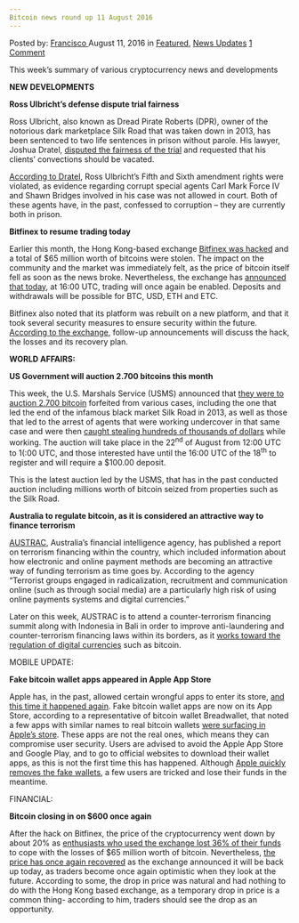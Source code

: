 ```yaml
---
Bitcoin news round up 11 August 2016
---
```

<article class="post-listing post-15083 post type-post status-publish format-standard has-post-thumbnail hentry category-deepdot-news category-news-updates tag-1879 tag-3336 tag-august tag-bitcoin tag-news">
    <div class="post-inner">
    <p class="post-meta">
    <span>Posted by: <a href="https://www.deepdotweb.com/author/francisco/" title="">Francisco </a></span>
    <span>August 11, 2016</span>
    <span>in <a href="https://www.deepdotweb.com/category/deepdot-news/" rel="category tag">Featured</a>, <a href="https://www.deepdotweb.com/category/news-updates/" rel="category tag">News Updates</a></span>
    <span><a href="https://www.deepdotweb.com/2016/08/11/bitcoin-news-round-11-august-2016/#comments">1 Comment</a></span>
    </p>
    <div class="clear"></div>
    <div class="entry">
    <p>This week’s summary of various cryptocurrency news and developments</p>
    <p><strong>NEW DEVELOPMENTS</strong></p>
    <p><strong>Ross Ulbricht’s defense dispute trial fairness</strong></p>
    <p>Ross Ulbricht, also known as Dread Pirate Roberts (DPR), owner of the notorious dark marketplace Silk Road that was taken down in 2013, has been sentenced to two life sentences in prison without parole. His lawyer, Joshua Dratel, <a href="https://bitcoinmagazine.com/articles/ross-ulbricht-defense-files-reply-in-court-appeal-disputes-fairness-of-trial-1470431272">disputed the fairness of the trial</a> and requested that his clients’ convections should be vacated.</p>
    <p><a href="http://motherboard.vice.com/blog/torture-wiretaps-and-drugs-the-curious-cases-of-ross-ulbrichts-new-lawyer">According to Dratel</a>, Ross Ulbricht’s Fifth and Sixth amendment rights were violated, as evidence regarding corrupt special agents Carl Mark Force IV and Shawn Bridges involved in his case was not allowed in court. Both of these agents have, in the past, confessed to corruption – they are currently both in prison.</p>
    <p><strong>Bitfinex to resume trading today</strong></p>
    <p>Earlier this month, the Hong Kong-based exchange <a href="https://techcrunch.com/2016/08/08/hacked-bitcoin-exchange-bitfinex-will-reduce-balances-by-36-to-distribute-losses-amongst-all-users/">Bitfinex was hacked</a> and a total of $65 million worth of bitcoins were stolen. The impact on the community and the market was immediately felt, as the price of bitcoin itself fell as soon as the news broke. Nevertheless, the exchange has <a href="http://www.coindesk.com/bitfinex-bitcoin-exchange-resume-trading/">announced that today</a>, at 16:00 UTC, trading will once again be enabled. Deposits and withdrawals will be possible for BTC, USD, ETH and ETC.</p>
    <p>Bitfinex also noted that its platform was rebuilt on a new platform, and that it took several security measures to ensure security within the future. <a href="https://www.bitfinex.com/posts/133">According to the exchange</a>, follow-up announcements will discuss the hack, the losses and its recovery plan.</p>
    <p><strong>WORLD AFFAIRS:</strong></p>
    <p><strong>US Government will auction 2.700 bitcoins this month</strong></p>
    <p>This week, the U.S. Marshals Service (USMS) announced that <a href="http://www.digitaltrends.com/computing/us-government-auctions-off-2700-bitcoin/">they were to auction 2.700 bitcoin</a> forfeited from various cases, including the one that led the end of the infamous black market Silk Road in 2013, as well as those that led to the arrest of agents that were working undercover in that same case and were then <a href="http://www.forbes.com/sites/katevinton/2015/03/30/two-former-federal-agents-charged-with-stealing-bitcoin-during-silk-road-investigation/">caught stealing hundreds of thousands of dollars</a> while working. The auction will take place in the 22<sup>nd</sup> of August from 12:00 UTC to 1(:00 UTC, and those interested have until the 16:00 UTC of the 18<sup>th</sup> to register and will require a $100.00 deposit.</p>
    <p>This is the latest auction led by the USMS, that has in the past conducted auction including millions worth of bitcoin seized from properties such as the Silk Road.</p>
    <p><strong>Australia to regulate bitcoin, as it is considered an attractive way to finance terrorism</strong></p>
    <p><a href="http://www.austrac.gov.au/">AUSTRAC</a>, Australia’s financial intelligence agency, has published a report on terrorism financing within the country, which included information about how electronic and online payment methods are becoming an attractive way of funding terrorism as time goes by. According to the agency “Terrorist groups engaged in radicalization, recruitment and communication online (such as through social media) are a particularly high risk of using online payments systems and digital currencies.”</p>
    <p>Later on this week, AUSTRAC is to attend a counter-terrorism financing summit along with Indonesia in Bali in order to improve anti-laundering and counter-terrorism financing laws within its borders, as it <a href="http://www.smh.com.au/world/australia-to-regulate-bitcoin-under-counterterrorism-finance-laws-20160808-gqnne2.html">works toward the regulation of digital currencies</a> such as bitcoin.</p>
    <p>MOBILE UPDATE:</p>
    <p><strong>Fake bitcoin wallet apps appeared in Apple App Store</strong></p>
    <p>Apple has, in the past, allowed certain wrongful apps to enter its store, <a href="http://appleinsider.com/articles/16/08/09/apple-fighting-to-stem-fake-bitcoin-apps-on-app-store">and this time it happened again</a>. Fake bitcoin wallet apps are now on its App Store, according to a representative of bitcoin wallet Breadwallet, that noted a few apps with similar names to real bitcoin wallets <a href="http://www.newsbtc.com/2016/08/08/apple-lists-another-fake-bitcoin-wallet-app-store/">were surfacing in Apple’s store</a>. These apps are not the real ones, which means they can compromise user security. Users are advised to avoid the Apple App Store and Google Play, and to go to official websites to download their wallet apps, as this is not the first time this has happened. Although <a href="http://www.macrumors.com/2016/08/09/fake-bitcoin-ios-apps-app-store/">Apple quickly removes the fake wallets</a>, a few users are tricked and lose their funds in the meantime.</p>
    <p>FINANCIAL:</p>
    <p><strong>Bitcoin closing in on $600 once again</strong></p>
    <p>After the hack on Bitfinex, the price of the cryptocurrency went down by about 20% as <a href="http://www.bbc.co.uk/news/technology-37009319">enthusiasts who used the exchange lost 36% of their funds</a> to cope with the losses of $65 million worth of bitcoin. Nevertheless, <a href="https://coinmarketcap.com/currencies/bitcoin/">the price has once again recovered</a> as the exchange announced it will be back up today, as traders become once again optimistic when they look at the future. According to some, the drop in price was natural and had nothing to do with the Hong Kong based exchange, as a temporary drop in price is a common thing- according to him, traders should see the drop as an opportunity.</p>
    </div>
    <span style="display:none"><a href="https://www.deepdotweb.com/tag/11/" rel="tag">11</a> <a href="https://www.deepdotweb.com/tag/2016/" rel="tag">2016</a> <a href="https://www.deepdotweb.com/tag/august/" rel="tag">august</a> <a href="https://www.deepdotweb.com/tag/bitcoin/" rel="tag">bitcoin</a> <a href="https://www.deepdotweb.com/tag/news/" rel="tag">news</a></span> <span style="display:none" class="updated">2016-08-11</span>
    <div style="display:none" class="vcard author" itemprop="author" itemscope itemtype="http://schema.org/Person"><strong class="fn" itemprop="name"><a href="https://www.deepdotweb.com/author/francisco/" title="Posts by Francisco" rel="author">Francisco</a></strong></div>
    </div>
</article>

